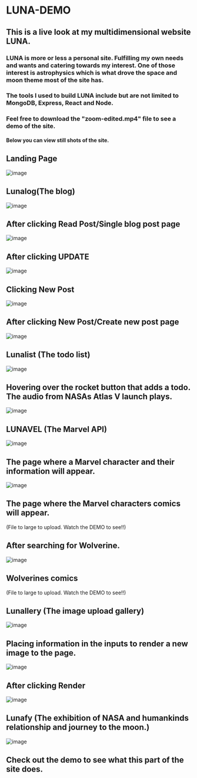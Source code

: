 # LUNA-DEMO
## This is a live look at my multidimensional website LUNA.
### LUNA is more or less a personal site. Fulfilling my own needs and wants and catering towards my interest. One of those interest is astrophysics which is what drove the space and moon theme most of the site has.
### The tools I used to build LUNA include but are not limited to MongoDB, Express, React and Node.
### Feel free to download the "zoom-edited.mp4" file to see a demo of the site.
#### Below you can view still shots of the site.

## Landing Page
![image](https://user-images.githubusercontent.com/88689628/145123398-5e38e725-ef85-4008-bb90-1d1024128f22.png)

## Lunalog(The blog)
![image](https://user-images.githubusercontent.com/88689628/145123448-f8608899-18c3-4d5f-956b-b392f7a55a0b.png)

## After clicking Read Post/Single blog post page
![image](https://user-images.githubusercontent.com/88689628/145123475-5cf3d71a-579d-4d1c-9e70-b356d7eb1786.png)

## After clicking UPDATE
![image](https://user-images.githubusercontent.com/88689628/145123530-9dbb681a-67bd-4ad2-afc6-e5fea288a26c.png)

## Clicking New Post
![image](https://user-images.githubusercontent.com/88689628/145123731-ba5595d5-0e3a-4ea9-bfb6-8dec4323c8d3.png)

## After clicking New Post/Create new post page
![image](https://user-images.githubusercontent.com/88689628/145123777-4141a1b3-12ef-44fc-9d74-a6226d8f34c4.png)

## Lunalist (The todo list)
![image](https://user-images.githubusercontent.com/88689628/145123983-d45879a4-ae72-4ec3-91a9-d92168725c1e.png)

## Hovering over the rocket button that adds a todo. The audio from NASAs Atlas V launch plays.
![image](https://user-images.githubusercontent.com/88689628/145124051-3b55892d-f711-4c1e-a253-ba2eddd50865.png)

## LUNAVEL (The Marvel API)
![image](https://user-images.githubusercontent.com/88689628/145124260-559dd766-06cc-427d-b41f-ace5c463485b.png)

## The page where a Marvel character and their information will appear.
![image](https://user-images.githubusercontent.com/88689628/145124521-9c3d8885-dfb3-4274-af70-fc94436b2d52.png)

## The page where the Marvel characters comics will appear.
(File to large to upload. Watch the DEMO to see!!)

## After searching for Wolverine.
![image](https://user-images.githubusercontent.com/88689628/145124940-3982f264-8ced-450c-98e3-9d4ff41e2128.png)

## Wolverines comics
(File to large to upload. Watch the DEMO to see!!)

## Lunallery (The image upload gallery)
![image](https://user-images.githubusercontent.com/88689628/145125262-6a137db0-a8d9-4929-ae09-7fb1c4c8f270.png)

## Placing information in the inputs to render a new image to the page.
![image](https://user-images.githubusercontent.com/88689628/145125401-c24adac5-4d4c-43c6-bba9-d19ae36bf494.png)

## After clicking Render
![image](https://user-images.githubusercontent.com/88689628/145125499-daf2f3cd-093a-4b47-b024-7211e41a6888.png)

## Lunafy (The exhibition of NASA and humankinds relationship and journey to the moon.)
![image](https://user-images.githubusercontent.com/88689628/145125645-2b3c5fb4-fd5d-46c8-8da4-865bc222f007.png)
## Check out the demo to see what this part of the site does.
